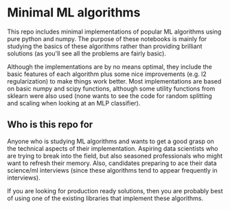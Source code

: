 # Minimal ML algorithms
This repo includes minimal implementations of popular ML algorithms using pure python and numpy. The purpose of these notebooks is mainly for studying the basics of these algorithms rather than providing brilliant solutions (as you'll see all the problems are fairly basic).

Although the implementations are by no means optimal, they include the basic features of each algorithm plus some nice improvements (e.g. l2 regularization) to make things work better. Most implementations are based on basic numpy and scipy functions, although some utility functions from sklearn were also used (none wants to see the code for random splitting and scaling when looking at an MLP classifier).

## Who is this repo for
Anyone who is studying ML algorithms and wants to get a good grasp on the technical aspects of their implementation. Aspiring data scientists who are trying to break into the field, but also seasoned professionals who might want to refresh their memory. Also, candidates preparing to ace their data science/ml interviews (since these algorithms tend to appear frequently in interviews).

If you are looking for production ready solutions, then you are probably best of using one of the existing libraries that implement these algorithms.